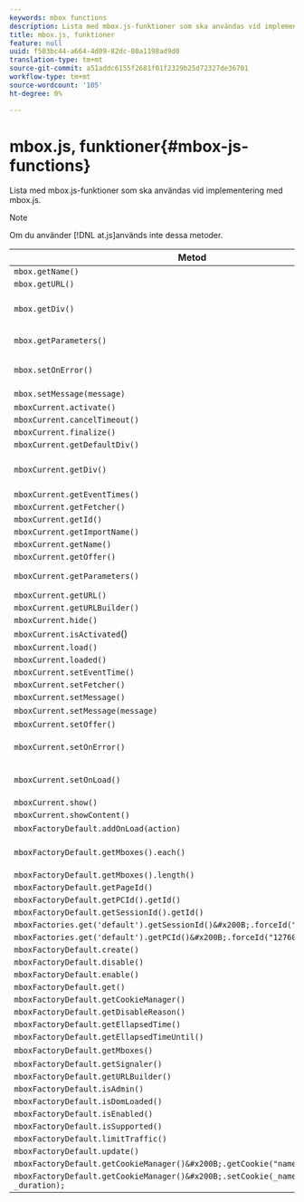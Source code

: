 ```yaml
---
keywords: mbox functions
description: Lista med mbox.js-funktioner som ska användas vid implementering med mbox.js.
title: mbox.js, funktioner
feature: null
uuid: f503bc44-a664-4d09-82dc-80a1198ad9d0
translation-type: tm+mt
source-git-commit: a51addc6155f2681f01f2329b25d72327de36701
workflow-type: tm+mt
source-wordcount: '105'
ht-degree: 0%

---
```



# mbox.js, funktioner{#mbox-js-functions}

Lista med mbox.js-funktioner som ska användas vid implementering med mbox.js.

>[!NOTE]
>
>Om du använder [!DNL at.js]används inte dessa metoder.

| Metod | Anteckningar |
|--- |--- |
| `mbox.getName()` |  |
| `mbox.getURL()` |  |
| `mbox.getDiv()` | Returnerar den div som är associerad med mbox (som innehåller standardinnehåll eller ett erbjudande) |
| `mbox.getParameters()` | En array med parametrar med två fält, name och value |
| `mbox.setOnError()` | Exempel:<br>`mbox.setOnError(function() { alert(this.getName() +" had error"});` |
| `mbox.setMessage(message)` | Du kan se meddelandet i felsökningsfönstret. |
| `mboxCurrent.activate()` |  |
| `mboxCurrent.cancelTimeout()` |  |
| `mboxCurrent.finalize()` |  |
| `mboxCurrent.getDefaultDiv()` |  |
| `mboxCurrent.getDiv()` | Returnerar den div som är associerad med mbox (som innehåller standardinnehåll eller ett erbjudande) |
| `mboxCurrent.getEventTimes()` |  |
| `mboxCurrent.getFetcher()` |  |
| `mboxCurrent.getId()` |  |
| `mboxCurrent.getImportName()` |  |
| `mboxCurrent.getName()` |  |
| `mboxCurrent.getOffer()` |  |
| `mboxCurrent.getParameters()` | En array med parametrar med två fält, name och value. |
| `mboxCurrent.getURL()` |  |
| `mboxCurrent.getURLBuilder()` |  |
| `mboxCurrent.hide()` |  |
| `mboxCurrent.isActivated`() |  |
| `mboxCurrent.load()` |  |
| `mboxCurrent.loaded()` |  |
| `mboxCurrent.setEventTime()` |  |
| `mboxCurrent.setFetcher()` |  |
| `mboxCurrent.setMessage()` |  |
| `mboxCurrent.setMessage(message)` | Visa meddelandet i felsökningsfönstret. |
| `mboxCurrent.setOffer()` |  |
| `mboxCurrent.setOnError()` | Exempel:<br>`mboxCurrent.setOnError(function(){ alert(this.getName() +" had error"});` |
| `mboxCurrent.setOnLoad()` | Exempel:<br>`mboxCurrent.setOnLoad(function(){alert(this.getName()+" loaded")});` |
| `mboxCurrent.show()` |  |
| `mboxCurrent.showContent()` |  |
| `mboxFactoryDefault.addOnLoad(action)` | Åtgärden anropas när sidan läses in. |
| `mboxFactoryDefault.getMboxes().each()` | Exempel:<br>`mboxFactoryDefault.getMboxes().each(function() { alert(mbox.getName()) };` |
| `mboxFactoryDefault.getMboxes().length()` |  |
| `mboxFactoryDefault.getPageId()` |  |
| `mboxFactoryDefault.getPCId().getId()` |  |
| `mboxFactoryDefault.getSessionId().getId()` |  |
| `mboxFactories.get('default').getSessionId()&#x200B;.forceId("1276011116668");` |  |
| `mboxFactories.get('default').getPCId()&#x200B;.forceId("1276011116668");` |  |
| `mboxFactoryDefault.create()` |  |
| `mboxFactoryDefault.disable()` |  |
| `mboxFactoryDefault.enable()` |  |
| `mboxFactoryDefault.get()` |  |
| `mboxFactoryDefault.getCookieManager()` |  |
| `mboxFactoryDefault.getDisableReason()` |  |
| `mboxFactoryDefault.getEllapsedTime()` |  |
| `mboxFactoryDefault.getEllapsedTimeUntil()` |  |
| `mboxFactoryDefault.getMboxes()` | Returnerar en `mboxList`. |
| `mboxFactoryDefault.getSignaler()` |  |
| `mboxFactoryDefault.getURLBuilder()` |  |
| `mboxFactoryDefault.isAdmin()` |  |
| `mboxFactoryDefault.isDomLoaded()` |  |
| `mboxFactoryDefault.isEnabled()` |  |
| `mboxFactoryDefault.isSupported()` |  |
| `mboxFactoryDefault.limitTraffic()` |  |
| `mboxFactoryDefault.update()` |  |
| `mboxFactoryDefault.getCookieManager()&#x200B;.getCookie("name")//!= null) {` |  |
| `mboxFactoryDefault.getCookieManager()&#x200B;.setCookie(_name,_value, _duration);` |  |
